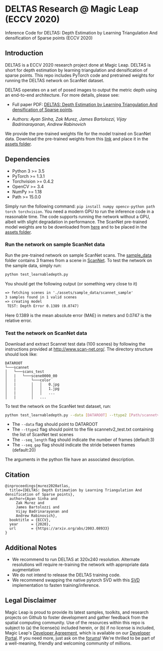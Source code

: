 # DELTAS Research @ Magic Leap (ECCV 2020)
Inference Code for DELTAS: Depth Estimation by Learning Triangulation And densification of Sparse points (ECCV 2020)

## Introduction
DELTAS is a ECCV 2020 research project done at Magic Leap. DELTAS is short for depth estimation by learning triangulation and densification of sparse points. This repo includes PyTorch code and pretrained weights for running the DELTAS network on ScanNet dataset. 

DELTAS operates on a set of posed images to output the metric depth using an end-to-end architecture. For more details, please see:

* Full paper PDF: [DELTAS: Depth Estimation by Learning Triangulation And densification of Sparse points](https://arxiv.org/abs/2003.08933).

* Authors: *Ayan Sinha, Zak Murez, James Bartolozzi, Vijay Badrinarayanan, Andrew Rabinovich*

We provide the pre-trained weights file for the model trained on ScanNet data. Download the pre-trained weights from this [link](https://drive.google.com/uc?export=download&id=1lWjjl44o81m1_lZ2e9CW99OjQhZdd9gN) and place it in the [assets folder](./assets).   

## Dependencies
* Python 3 >= 3.5
* PyTorch >= 1.3.1
* Torchvision >= 0.4.2
* OpenCV >= 3.4 
* NumPy >= 1.18
* Path >= 15.0.0

Simply run the following command: `pip install numpy opencv-python path torch torchvision`. You need a modern GPU to run the inference code in a reasonable time. The code supports running the network without a GPU, albeit with slight degradation in performance. The ScanNet pre-trained model weights are to be downloaded from [here](https://drive.google.com/uc?export=download&id=1lWjjl44o81m1_lZ2e9CW99OjQhZdd9gN) and to be placed in the [assets folder](./assets).

### Run the network on sample ScanNet data

Run the pre-trained network on sample ScanNet scans. The [sample_data](./assets/sample_data) folder contains 3 frames from a scene in [ScanNet](https://github.com/ScanNet/ScanNet). To test the network on the sample data, simply run:

```sh
python test_learnabledepth.py
```
You should get the following output (or something very close to it)

```txt
=> fetching scenes in './assets/sample_data/scannet_sample'
3 samples found in 1 valid scenes
=> creating model
 TEST: Depth Error 0.1389 (0.0747)
```
Here 0.1389 is the mean absolute error (MAE) in meters and 0.0747 is the relative error. 

### Test the network on ScanNet data

Download and extract Scannet test data (100 scenes) by following the instructions provided at http://www.scan-net.org/.
The directory structure should look like:
```
DATAROOT
└───scannet
│   └───scans_test
│   |   └───scene0000_00
│   |       └───color
│   |       │   │   0.jpg
│   |       │   │   1.jpg
│   |       │   │   ...
│   |       │   ...
```
To test the network on the ScanNet test dataset, run:

```sh
python test_learnabledepth.py --data [DATAROOT] --ttype2 [Path/scannetv2_test.txt] --seq_length 3 --seq_gap 20
```

* The `--data` flag should point to DATAROOT
* The `--ttype2` flag should point to the file scannetv2_test.txt containing the list of ScanNet test scenes
* The `--seq_length` flag should indicate the number of frames (default:3)
* The `--seq_gap` flag should indicate the stride between frames (default:20)

The arguments in the python file have an associated description. 

## Citation

```
@inproceedings{murez2020atlas,
  title={DELTAS: Depth Estimation by Learning Triangulation And densification of Sparse points},
  author={Ayan Sinha and
  	 Zak Murez and 
  	 James Bartolozzi and
  	 Vijay Badrinarayanan and
  	 Andrew Rabinovich},
  booktitle = {ECCV},
  year      = {2020},
  url       = {https://arxiv.org/abs/2003.08933}
}
```

## Additional Notes
* We recommend to run DELTAS at 320x240 resolution. Alternate resolutions will require re-training the network with appropriate data augmentation
* We do not intend to release the DELTAS training code.
* We recommend swapping the native pytorch SVD with this [SVD](https://github.com/KinglittleQ/torch-batch-svd) implementation to fasten training/inference. 


## Legal Disclaimer
Magic Leap is proud to provide its latest samples, toolkits, and research projects on Github to foster development and gather feedback from the spatial computing community. Use of the resources within this repo is subject to (a) the license(s) included herein, or (b) if no license is included, Magic Leap's [Developer Agreement](https://id.magicleap.com/terms/developer), which is available on our [Developer Portal](https://developer.magicleap.com/).
If you need more, just ask on the [forums](https://forum.magicleap.com/hc/en-us/community/topics)!
We're thrilled to be part of a well-meaning, friendly and welcoming community of millions.

